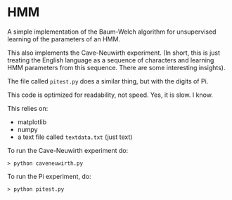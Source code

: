 HMM
===

A simple implementation of the Baum-Welch algorithm for unsupervised learning of the parameters of an HMM.

This also implements the Cave-Neuwirth experiment. (In short, this is just treating the English language as a sequence of characters and learning HMM parameters from this sequence. There are some interesting insights).

The file called `pitest.py` does a similar thing, but with the digits of Pi.

This code is optimized for readability, not speed. Yes, it is slow. I know.

This relies on:
* matplotlib
* numpy
* a text file called `textdata.txt` (just text)

To run the Cave-Neuwirth experiment do:

    > python caveneuwirth.py
    
To run the Pi experiment, do:

    > python pitest.py
